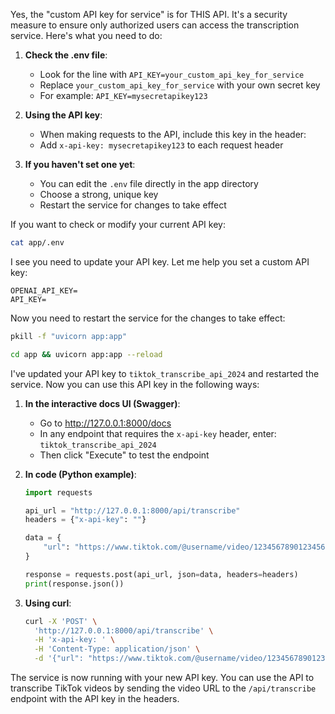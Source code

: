 Yes, the "custom API key for service" is for THIS API. It's a security measure to ensure only authorized users can access the transcription service. Here's what you need to do:

1. **Check the .env file**:
   - Look for the line with `API_KEY=your_custom_api_key_for_service`
   - Replace `your_custom_api_key_for_service` with your own secret key
   - For example: `API_KEY=mysecretapikey123`

2. **Using the API key**:
   - When making requests to the API, include this key in the header:
   - Add `x-api-key: mysecretapikey123` to each request header

3. **If you haven't set one yet**:
   - You can edit the `.env` file directly in the app directory
   - Choose a strong, unique key
   - Restart the service for changes to take effect

If you want to check or modify your current API key:

```bash
cat app/.env
```
I see you need to update your API key. Let me help you set a custom API key:

```properties:app/.env
OPENAI_API_KEY=
API_KEY=
```
Now you need to restart the service for the changes to take effect:

```bash
pkill -f "uvicorn app:app"
```

```bash
cd app && uvicorn app:app --reload
```
I've updated your API key to `tiktok_transcribe_api_2024` and restarted the service. Now you can use this API key in the following ways:

1. **In the interactive docs UI (Swagger)**:
   - Go to http://127.0.0.1:8000/docs
   - In any endpoint that requires the `x-api-key` header, enter: `tiktok_transcribe_api_2024`
   - Then click "Execute" to test the endpoint

2. **In code (Python example)**:
   ```python
   import requests
   
   api_url = "http://127.0.0.1:8000/api/transcribe"
   headers = {"x-api-key": ""}
   
   data = {
       "url": "https://www.tiktok.com/@username/video/1234567890123456789"
   }
   
   response = requests.post(api_url, json=data, headers=headers)
   print(response.json())
   ```

3. **Using curl**:
   ```bash
   curl -X 'POST' \
     'http://127.0.0.1:8000/api/transcribe' \
     -H 'x-api-key: ' \
     -H 'Content-Type: application/json' \
     -d '{"url": "https://www.tiktok.com/@username/video/1234567890123456789"}'
   ```

The service is now running with your new API key. You can use the API to transcribe TikTok videos by sending the video URL to the `/api/transcribe` endpoint with the API key in the headers.

